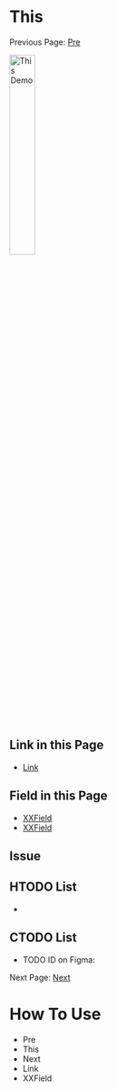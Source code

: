 # This

Previous Page: [Pre](./Pre.md)

<img src="./This/This.jpg" alt="This Demo" width="30%">

## Link in this Page
- [Link](./Link.md)

## Field in this Page
- [XXField](./This/XXField.md)
- [XXField](../Share/XXField.md)

## Issue

## HTODO List
- 

## CTODO List
- TODO ID on Figma:

Next Page: [Next](./Next.md)

# How To Use
- Pre
- This
- Next
- Link
- XXField